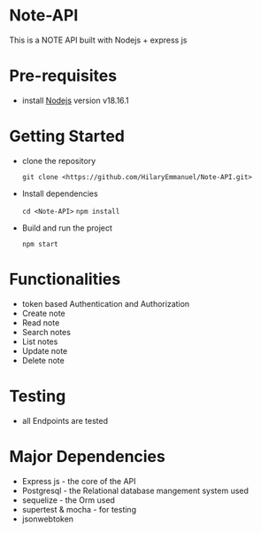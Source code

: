 # Note-API
This is a NOTE API built with Nodejs + express js

# Pre-requisites
- install [Nodejs](https://nodejs.org/en/blog/release/v18.16.1) version v18.16.1

# Getting Started
- clone the repository

  ` git clone <https://github.com/HilaryEmmanuel/Note-API.git> `

- Install dependencies
  
  ` cd <Note-API> `
  ` npm install `

- Build and run the project
  
  ` npm start  `

# Functionalities
- token based Authentication and Authorization
- Create note
- Read note
- Search notes
- List notes
- Update note
- Delete note

# Testing
- all Endpoints are tested

# Major Dependencies
- Express js - the core of the API
- Postgresql - the Relational database mangement system used
- sequelize - the Orm used
- supertest & mocha - for testing
- jsonwebtoken



<!-- # Api Documentation
-  https://www.postman.com/cloudy-escape-698934/workspace/emmanuel/collection/24822385-ae4afb23-91fc-414e-9538-33dc3cd80493 -->